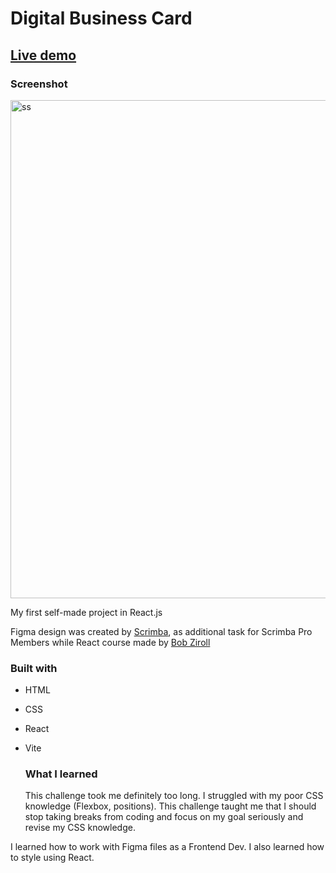 # Digital Business Card 

## [Live demo](https://cybulskikacper.github.io/NFT-card-component/)


### Screenshot

<img width="797" alt="ss" src="https://github.com/cybulskikacper/Business-Card/assets/121769239/9666dac3-694d-4f90-a1a0-05e23dc10194">




My first self-made project in React.js  


Figma design was created by [Scrimba](https://scrimba.com/), as additional task for Scrimba Pro Members while React course made by [Bob Ziroll](https://twitter.com/bobziroll?s=20)

### Built with 

- HTML
- CSS
- React
- Vite



  ### What I learned

  This challenge took me definitely too long. I struggled with my poor CSS knowledge (Flexbox, positions). This challenge taught me that I should stop taking breaks from coding and focus on my goal seriously and revise my CSS knowledge. 

I learned how to work with Figma files as a Frontend Dev. I  also learned how to style using React. 
